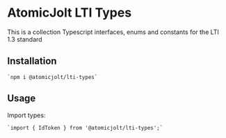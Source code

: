 # AtomicJolt LTI Types
This is a collection Typescript interfaces, enums and constants for the LTI 1.3 standard

## Installation

    `npm i @atomicjolt/lti-types`

## Usage
Import types:

    `import { IdToken } from '@atomicjolt/lti-types';`